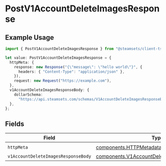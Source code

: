 # PostV1AccountDeleteImagesResponse

## Example Usage

```typescript
import { PostV1AccountDeleteImagesResponse } from "@steamsets/client-ts/models/operations";

let value: PostV1AccountDeleteImagesResponse = {
  httpMeta: {
    response: new Response("{\"message\": \"hello world\"}", {
      headers: { "Content-Type": "application/json" },
    }),
    request: new Request("https://example.com"),
  },
  v1AccountDeleteImagesResponseBody: {
    dollarSchema:
      "https://api.steamsets.com/schemas/V1AccountDeleteImagesResponseBody.json",
  },
};
```

## Fields

| Field                                                                                                        | Type                                                                                                         | Required                                                                                                     | Description                                                                                                  |
| ------------------------------------------------------------------------------------------------------------ | ------------------------------------------------------------------------------------------------------------ | ------------------------------------------------------------------------------------------------------------ | ------------------------------------------------------------------------------------------------------------ |
| `httpMeta`                                                                                                   | [components.HTTPMetadata](../../models/components/httpmetadata.md)                                           | :heavy_check_mark:                                                                                           | N/A                                                                                                          |
| `v1AccountDeleteImagesResponseBody`                                                                          | [components.V1AccountDeleteImagesResponseBody](../../models/components/v1accountdeleteimagesresponsebody.md) | :heavy_minus_sign:                                                                                           | OK                                                                                                           |